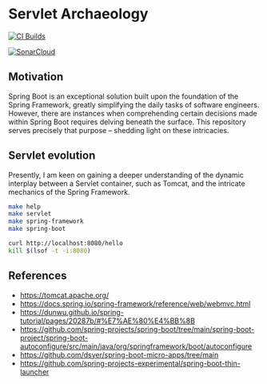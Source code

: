 # Servlet Archaeology

[![CI Builds](https://github.com/jabrena/servlet-archaeology/actions/workflows/build.yaml/badge.svg)](https://github.com/jabrena/servlet-archaeology/actions/workflows/build.yaml)

[![SonarCloud](https://sonarcloud.io/images/project_badges/sonarcloud-white.svg)](https://sonarcloud.io/summary/new_code?id=jabrena_servlet-archaeology)

## Motivation
Spring Boot is an exceptional solution built upon the foundation of the Spring Framework, greatly simplifying the daily tasks of software engineers. However, there are instances when comprehending certain decisions made within Spring Boot requires delving beneath the surface. This repository serves precisely that purpose – shedding light on these intricacies.

## Servlet evolution

Presently, I am keen on gaining a deeper understanding of the dynamic interplay between a Servlet container, such as Tomcat, and the intricate mechanics of the Spring Framework.

```bash
make help
make servlet
make spring-framework
make spring-boot

curl http://localhost:8080/hello
kill $(lsof -t -i:8080)
```
## References

- https://tomcat.apache.org/
- https://docs.spring.io/spring-framework/reference/web/webmvc.html
- https://dunwu.github.io/spring-tutorial/pages/20287b/#%E7%AE%80%E4%BB%8B
- https://github.com/spring-projects/spring-boot/tree/main/spring-boot-project/spring-boot-autoconfigure/src/main/java/org/springframework/boot/autoconfigure 
- https://github.com/dsyer/spring-boot-micro-apps/tree/main
- https://github.com/spring-projects-experimental/spring-boot-thin-launcher